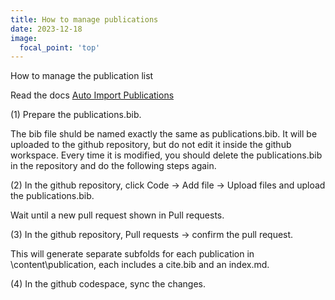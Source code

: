 ```yaml
---
title: How to manage publications
date: 2023-12-18
image:
  focal_point: 'top'
---
```


How to manage the publication list

<!--more-->

Read the docs [Auto Import Publications](https://docs.hugoblox.com/tutorial/resume/step-3/)

(1) Prepare the publications.bib. 

The bib file shuld be named exactly the same as publications.bib. It will be uploaded to the github repository, but do not edit it inside the github workspace. Every time it is modified, you should delete the publications.bib in the repository and do the following steps again. 

(2) In the github repository, click Code -> Add file -> Upload files and upload the publications.bib. 

Wait until a new pull request shown in Pull requests.

(3) In the github repository, Pull requests -> confirm the pull request.

This will generate separate subfolds for each publication in \content\publication, each includes a cite.bib and an index.md.

(4) In the github codespace, sync the changes.


